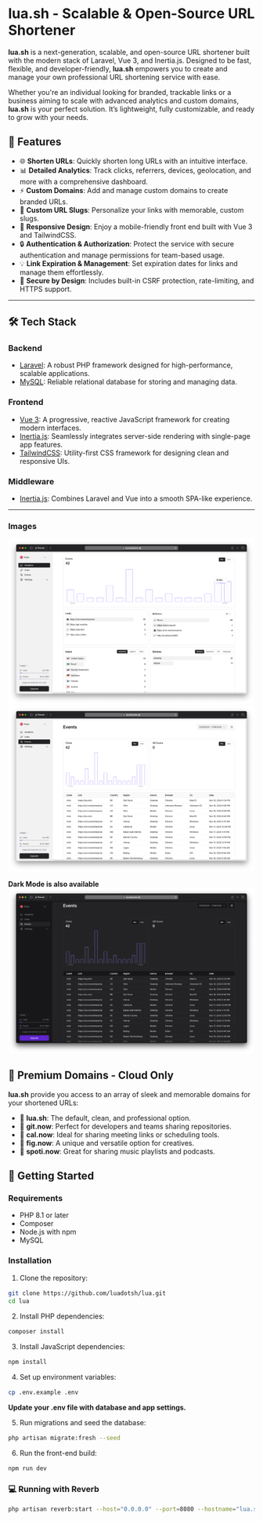 # lua.sh - Scalable & Open-Source URL Shortener

**lua.sh** is a next-generation, scalable, and open-source URL shortener built with the modern stack of Laravel, Vue 3, and Inertia.js. Designed to be fast, flexible, and developer-friendly, **lua.sh** empowers you to create and manage your own professional URL shortening service with ease.

Whether you're an individual looking for branded, trackable links or a business aiming to scale with advanced analytics and custom domains, **lua.sh** is your perfect solution. It’s lightweight, fully customizable, and ready to grow with your needs.

## 🌟 Features

- 🌐 **Shorten URLs**: Quickly shorten long URLs with an intuitive interface.
- 📊 **Detailed Analytics**: Track clicks, referrers, devices, geolocation, and more with a comprehensive dashboard.
- ⚡ **Custom Domains**: Add and manage custom domains to create branded URLs.
- 🔗 **Custom URL Slugs**: Personalize your links with memorable, custom slugs.
- 📱 **Responsive Design**: Enjoy a mobile-friendly front end built with Vue 3 and TailwindCSS.
- 🔒 **Authentication & Authorization**: Protect the service with secure authentication and manage permissions for team-based usage.
- 💡 **Link Expiration & Management**: Set expiration dates for links and manage them effortlessly.
- 🔐 **Secure by Design**: Includes built-in CSRF protection, rate-limiting, and HTTPS support.

---

## 🛠️ Tech Stack

### **Backend**
- [Laravel](https://laravel.com/): A robust PHP framework designed for high-performance, scalable applications.
- [MySQL](https://www.mysql.com/): Reliable relational database for storing and managing data.

### **Frontend**
- [Vue 3](https://vuejs.org/): A progressive, reactive JavaScript framework for creating modern interfaces.
- [Inertia.js](https://inertiajs.com/): Seamlessly integrates server-side rendering with single-page app features.
- [TailwindCSS](https://tailwindcss.com/): Utility-first CSS framework for designing clean and responsive UIs.

### **Middleware**
- [Inertia.js](https://inertiajs.com/): Combines Laravel and Vue into a smooth SPA-like experience.

---
### Images
![Analytics](.github/screenshot/analytics.png)
![Events](.github/screenshot/events.png)

**Dark Mode is also available**
![Dark Mode](.github/screenshot/events-dark.png)

## 🌟 Premium Domains - Cloud Only
**lua.sh** provide you access to an array of sleek and memorable domains for your shortened URLs:

- 🔗 **lua.sh**: The default, clean, and professional option.
- 🔗 **git.now**: Perfect for developers and teams sharing repositories.
- 🔗 **cal.now**: Ideal for sharing meeting links or scheduling tools.
- 🔗 **fig.now**: A unique and versatile option for creatives.
- 🔗 **spoti.now**: Great for sharing music playlists and podcasts.

## 🚀 Getting Started

### Requirements
- PHP 8.1 or later
- Composer
- Node.js with npm
- MySQL

### Installation

1. Clone the repository:
```bash
git clone https://github.com/luadotsh/lua.git
cd lua
```

2. Install PHP dependencies:
```bash
composer install
```

3. Install JavaScript dependencies:
```bash
npm install
```

4. Set up environment variables:
```bash
cp .env.example .env
```

**Update your .env file with database and app settings.**

5. Run migrations and seed the database:
```bash
php artisan migrate:fresh --seed
```

6. Run the front-end build:
```bash
npm run dev
```
### 💻 Running with Reverb

```bash
php artisan reverb:start --host="0.0.0.0" --port=8080 --hostname="lua.sh.test"
```
